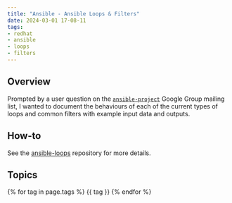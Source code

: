 ```yaml
---
title: "Ansible - Ansible Loops & Filters"
date: 2024-03-01 17-08-11
tags:
- redhat
- ansible
- loops
- filters
---
```


## Overview
Prompted by a user question on the [`ansible-project`](https://groups.google.com/g/ansible-project?pli=1) Google Group mailing list, I wanted to document the behaviours of each of the current types of loops and common filters with example input data and outputs.

## How-to
See the [ansible-loops](https://github.com/wmcdonald404/ansible-loops?tab=readme-ov-file#ansible-loops) repository for more details.


## Topics
{% for tag in page.tags %}
    {{ tag }}
{% endfor %}